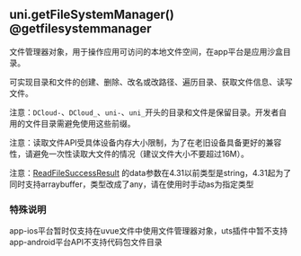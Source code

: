 ## uni.getFileSystemManager() @getfilesystemmanager

<!-- UTSAPIJSON.getFileSystemManager.description -->

<!-- UTSAPIJSON.getFileSystemManager.compatibility -->

文件管理器对象，用于操作应用可访问的本地文件空间，在app平台是应用沙盒目录。

可实现目录和文件的创建、删除、改名或改路径、遍历目录、获取文件信息、读写文件。



注意：`DCloud-`、`DCloud_`、`uni-`、`uni_`开头的目录和文件是保留目录。开发者自用的文件目录需避免使用这些前缀。

注意：读取文件API受具体设备内存大小限制，为了在老旧设备具备更好的兼容性，请避免一次性读取大文件的情况（建议文件大小不要超过16M）。

注意：[ReadFileSuccessResult](./get-file-system-manager.md#readfilesuccessresult-values) 的data参数在4.31以前类型是string，4.31起为了同时支持arraybuffer，类型改成了any，请在使用时手动as为指定类型


<!-- UTSAPIJSON.getFileSystemManager.param -->

<!-- UTSAPIJSON.getFileSystemManager.returnValue -->

### 特殊说明
app-ios平台暂时仅支持在uvue文件中使用文件管理器对象，uts插件中暂不支持
app-android平台API不支持代码包文件目录
<!-- UTSAPIJSON.getFileSystemManager.tutorial -->

<!-- UTSAPIJSON.getFileSystemManager.example -->

<!-- UTSAPIJSON.general_type.name -->

<!-- UTSAPIJSON.general_type.param -->
